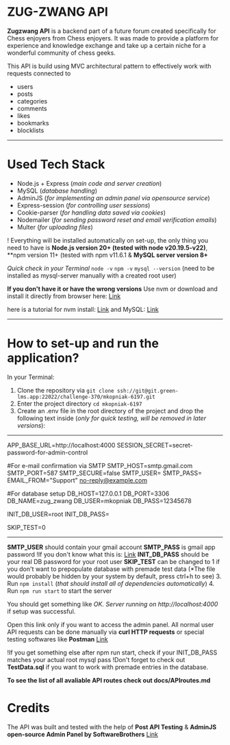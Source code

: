 # ZUG-ZWANG API

**Zugzwang API** is a backend part of a future forum created specifically for Chess enjoyers from Chess enjoyers. It was made to provide a platform for experience and knowledge exchange and take up a certain niche for a wonderful community of chess geeks.

This API is build using MVC architectural pattern to effectively work with requests connected to
- users
- posts
- categories
- comments
- likes
- bookmarks
- blocklists

***

# Used Tech Stack
- Node.js + Express (*main code and server creation*)
- MySQL (*database handling*)
- AdminJS (*for implementing an admin panel via opensource service*)
- Express-session (*for controlling user sessions*)
- Cookie-parser (*for handling data saved via cookies*)
- Nodemailer (*for sending password reset and email verification emails*)
- Multer (*for uploading files*)

! Everything will be installed automatically on set-up, the only thing you need to have is **Node.js version 20+ (tested with node v20.19.5-v22)**, **npm version 11+ (tested with npm v11.6.1 & **MySQL server version 8+**

*Quick check in your Terminal*
`node -v`
`npm -v`
`mysql --version` (need to be installed as mysql-server manually with a created root user)
 
**If you don't have it or have the wrong versions**
Use nvm or download and install it directly from browser here: 
[Link](https://nodejs.org/en/blog/release/v22.20.0)

here is a tutorial for nvm install: [Link](https://github.com/nvm-sh/nvm?tab=readme-ov-file)
and MySQL: [Link](https://documentation.ubuntu.com/server/how-to/databases/install-mysql/)
***

# How to set-up and run the application?
In your Terminal:
1. Clone the repository via `git clone ssh://git@git.green-lms.app:22022/challenge-370/mkopniak-6197.git`
2. Enter the project directory `cd mkopniak-6197`
3. Create an .env file in the root directory of the project and drop the following text inside (*only for quick testing, will be removed in later versions*):
***
APP_BASE_URL=http://localhost:4000
SESSION_SECRET=secret-password-for-admin-control

#For e-mail confirmation via SMTP
SMTP_HOST=smtp.gmail.com
SMTP_PORT=587
SMTP_SECURE=false
SMTP_USER=
SMTP_PASS=
EMAIL_FROM="Support" <no-reply@example.com>

#For database setup
DB_HOST=127.0.0.1
DB_PORT=3306
DB_NAME=zug_zwang
DB_USER=mkopniak
DB_PASS=12345678

INIT_DB_USER=root
INIT_DB_PASS=

SKIP_TEST=0
***
**SMTP_USER** should contain your gmail account
**SMTP_PASS** is gmail app password
!If you don't know what this is:
[Link](https://support.google.com/mail/answer/185833?hl=en)
**INIT_DB_PASS** should be your real DB password for your root user
**SKIP_TEST** can be changed to 1 if you don't want to prepopulate database with premade test data
(*The file would probably be hidden by your system by default, press ctrl+h to see) 
3. Run `npm install` (*that should install all of dependencies automatically*)
4. Run `npm run start` to start the server

You should get something like
*OK. Server running on http://localhost:4000*
if setup was successful.

Open this link only if you want to access the admin panel. All normal user API requests
can be done manually via **curl HTTP requests** or special testing softwares like **Postman**
[Link](https://www.postman.com/api-platform/api-testing/)

!If you get something else after npm run start, check if your INIT_DB_PASS matches your actual root mysql pass
!Don't forget to check out **TestData.sql** if you want to work with premade entries in the database.

**To see the list of all avaliable API routes check out docs/APIroutes.md**

# Credits
The API was built and tested with the help of
**Post API Testing**
&
**AdminJS open-source Admin Panel by SoftwareBrothers**
[Link](https://github.com/SoftwareBrothers/adminjs)

